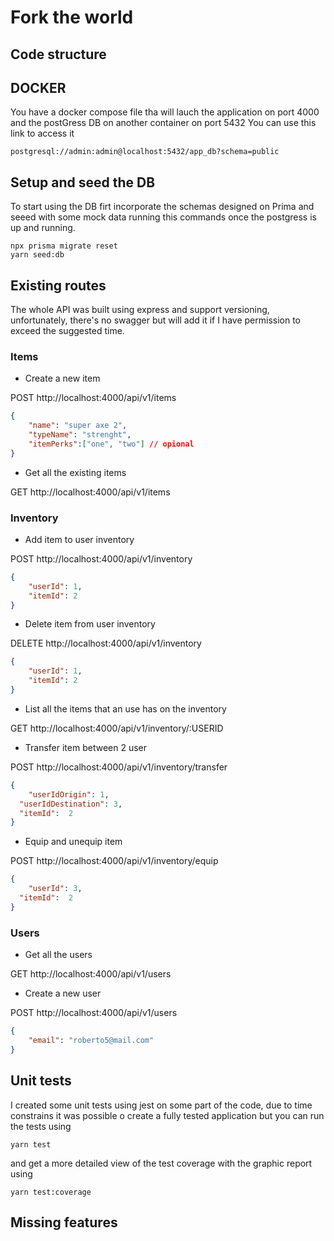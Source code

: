 # Fork the world

## Code structure


## DOCKER
You have a docker compose file tha will lauch the application on port 4000 and the postGress DB on another container on port 5432
You can use this link to access it
```
postgresql://admin:admin@localhost:5432/app_db?schema=public
```

## Setup and seed the DB
To start using the DB firt incorporate the schemas designed on Prima and seeed with some mock data running this commands once the postgress is up and running.
```
npx prisma migrate reset
yarn seed:db
```


## Existing routes
The whole API was built using express and support versioning, unfortunately, there's no swagger but will add it if I have permission to exceed the suggested time.
### Items
- Create a new item

POST http://localhost:4000/api/v1/items
```json
{
	"name": "super axe 2",
	"typeName": "strenght",
	"itemPerks":["one", "two"] // opional
}
```
- Get all the existing items

GET http://localhost:4000/api/v1/items

### Inventory
- Add item to user inventory

POST http://localhost:4000/api/v1/inventory
```json
{
	"userId": 1,
	"itemId": 2
}
```

- Delete item from user inventory

DELETE http://localhost:4000/api/v1/inventory

```json
{
	"userId": 1,
	"itemId": 2
}
```

- List all the items that an use has on the inventory

GET http://localhost:4000/api/v1/inventory/:USERID


- Transfer item between 2 user

POST http://localhost:4000/api/v1/inventory/transfer

```json
{
	"userIdOrigin": 1,
  "userIdDestination": 3,
  "itemId":  2
}
```

- Equip and unequip item 

POST http://localhost:4000/api/v1/inventory/equip

```json
{
	"userId": 3,
  "itemId":  2
}
```

### Users
- Get all the users

GET http://localhost:4000/api/v1/users

- Create a new user

POST http://localhost:4000/api/v1/users
```json
{
	"email": "roberto5@mail.com"
}
```


## Unit tests
I created some unit tests using jest on some part of the code, due to time constrains it was possible o create a fully tested application but you can run the tests using
```
yarn test
```

and get a more detailed view of the test coverage with the graphic report using
```
yarn test:coverage
```

## Missing features